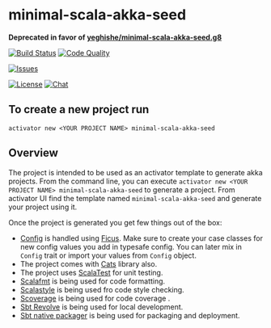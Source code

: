 minimal-scala-akka-seed
=========================

**Deprecated in favor of [yeghishe/minimal-scala-akka-seed.g8](https://github.com/yeghishe/minimal-scala-akka-seed.g8)**

[![Build Status][build-status-badge]][build-status-url]
[![Code Quality][code-quality-badge]][code-quality-url]

[![Issues][issues-badge]][issues-url]

[![License][license-badge]][license-url]
[![Chat][chat-badge]][chat-url]

## To create a new project run

```
activator new <YOUR PROJECT NAME> minimal-scala-akka-seed
```

## Overview
The project is intended to be used as an activator template to generate akka projects.
From the command line, you can execute `activator new <YOUR PROJECT NAME> minimal-scala-akka-seed` to generate a project. From activator UI find the template named `minimal-scala-akka-seed` and generate your project using it.

Once the project is generated you get few things out of the box:
* [Config](https://github.com/yeghishe/minimal-scala-akka-http-seed/blob/master/src/main/scala/io/github/yeghishe/Config.scala) is handled using [Ficus](https://github.com/ceedubs/ficus). Make sure to create your case classes for new config values you add in typesafe config. You can later mix in `Config` trait or import your values from `Config` object.
* The project comes with [Cats](http://typelevel.org/cats/) library also.
* The project uses [ScalaTest](http://www.scalatest.org/) for unit testing.
* [Scalafmt](https://github.com/olafurpg/scalafmt) is being used for code formatting.
* [Scalastyle](http://www.scalastyle.org/) is being used fro code style checking.
* [Scoverage](https://github.com/scoverage/sbt-scoverage) is being used for code coverage .
* [Sbt Revolve](https://github.com/spray/sbt-revolver) is being used for local development.
* [Sbt native packager](https://github.com/sbt/sbt-native-packager) is being used  for packaging and deployment.


[build-status-badge]: https://img.shields.io/travis/yeghishe/minimal-scala-akka-seed.svg?style=flat-square
[build-status-url]: https://travis-ci.org/yeghishe/minimal-scala-akka-seed
[code-quality-badge]: https://img.shields.io/codacy/c72ad9bf779a492299517736d457e77d.svg?style=flat-square
[code-quality-url]: https://www.codacy.com/app/ypiruzyan/minimal-scala-akka-seed
[issues-badge]: https://img.shields.io/github/issues/yeghishe/minimal-scala-akka-seed.svg?style=flat-square
[issues-url]: https://github.com/yeghishe/minimal-scala-akka-seed/issues
[license-badge]: https://img.shields.io/badge/License-Apache%202-blue.svg?style=flat-square
[license-url]: LICENSE
[chat-badge]: https://img.shields.io/badge/gitter-join%20chat-brightgreen.svg?style=flat-square
[chat-url]: https://gitter.im/yeghishe/minimal-scala-akka-seed
